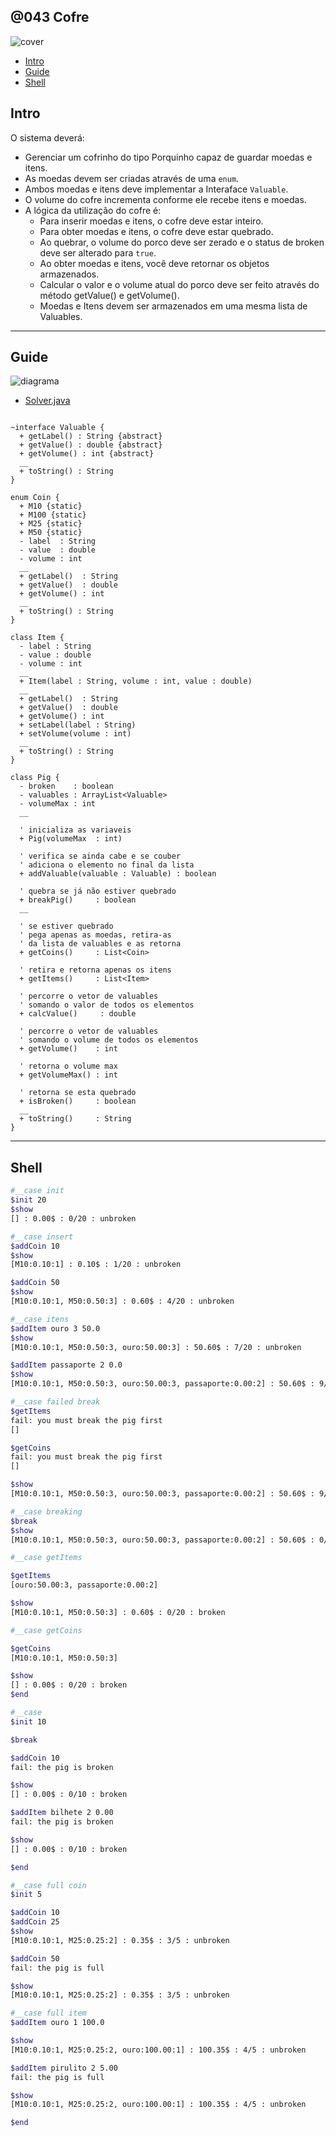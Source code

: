 ## @043 Cofre

![cover](https://github.com/qxcodepoo/arcade/blob/master/base/043/cover.jpg)

[](toc)

- [Intro](#intro)
- [Guide](#guide)
- [Shell](#shell)
[](toc)

## Intro

O sistema deverá:

- Gerenciar um cofrinho do tipo Porquinho capaz de guardar moedas e itens.
- As moedas devem ser criadas através de uma `enum`.
- Ambos moedas e itens deve implementar a Interaface `Valuable`.
- O volume do cofre incrementa conforme ele recebe itens e moedas.
- A lógica da utilização do cofre é:
  - Para inserir moedas e itens, o cofre deve estar inteiro.
  - Para obter moedas e itens, o cofre deve estar quebrado.
  - Ao quebrar, o volume do porco deve ser zerado e o status de broken deve ser alterado para `true`.
  - Ao obter moedas e itens, você deve retornar os objetos armazenados.
  - Calcular o valor e o volume atual do porco deve ser feito através do método getValue() e getVolume().
  - Moedas e Itens devem ser armazenados em uma mesma lista de Valuables.

***

## Guide

![diagrama](https://github.com/qxcodepoo/arcade/blob/master/base/043/diagrama.png)

- [Solver.java](https://github.com/qxcodepoo/arcade/blob/master/base/043/.cache/draft.java)

[](load)[](https://github.com/qxcodepoo/arcade/blob/master/base/043/diagrama.puml)[](fenced:plantuml:filter)

```plantuml

~interface Valuable {
  + getLabel() : String {abstract}
  + getValue() : double {abstract}
  + getVolume() : int {abstract}
  __
  + toString() : String
}

enum Coin {
  + M10 {static}
  + M100 {static}
  + M25 {static}
  + M50 {static}
  - label  : String
  - value  : double
  - volume : int
  __
  + getLabel()  : String
  + getValue()  : double
  + getVolume() : int
  __
  + toString() : String
}

class Item {
  - label : String
  - value : double
  - volume : int
  __
  + Item(label : String, volume : int, value : double)
  __
  + getLabel()  : String
  + getValue()  : double
  + getVolume() : int
  + setLabel(label : String)
  + setVolume(volume : int)
  __
  + toString() : String
}

class Pig {
  - broken    : boolean
  - valuables : ArrayList<Valuable>
  - volumeMax : int
  __
  
  ' inicializa as variaveis
  + Pig(volumeMax  : int)
  
  ' verifica se ainda cabe e se couber
  ' adiciona o elemento no final da lista
  + addValuable(valuable : Valuable) : boolean
  
  ' quebra se já não estiver quebrado
  + breakPig()     : boolean
  __
  
  ' se estiver quebrado
  ' pega apenas as moedas, retira-as
  ' da lista de valuables e as retorna
  + getCoins()     : List<Coin>

  ' retira e retorna apenas os itens
  + getItems()     : List<Item>

  ' percorre o vetor de valuables
  ' somando o valor de todos os elementos
  + calcValue()     : double

  ' percorre o vetor de valuables
  ' somando o volume de todos os elementos
  + getVolume()    : int

  ' retorna o volume max
  + getVolumeMax() : int

  ' retorna se esta quebrado
  + isBroken()     : boolean
  __
  + toString()     : String
}
```

[](load)

***

## Shell

```sh
#__case init
$init 20
$show
[] : 0.00$ : 0/20 : unbroken

#__case insert
$addCoin 10
$show
[M10:0.10:1] : 0.10$ : 1/20 : unbroken

$addCoin 50
$show
[M10:0.10:1, M50:0.50:3] : 0.60$ : 4/20 : unbroken

#__case itens
$addItem ouro 3 50.0
$show
[M10:0.10:1, M50:0.50:3, ouro:50.00:3] : 50.60$ : 7/20 : unbroken

$addItem passaporte 2 0.0
$show
[M10:0.10:1, M50:0.50:3, ouro:50.00:3, passaporte:0.00:2] : 50.60$ : 9/20 : unbroken

#__case failed break
$getItems
fail: you must break the pig first
[]

$getCoins
fail: you must break the pig first
[]

$show
[M10:0.10:1, M50:0.50:3, ouro:50.00:3, passaporte:0.00:2] : 50.60$ : 9/20 : unbroken

#__case breaking
$break
$show
[M10:0.10:1, M50:0.50:3, ouro:50.00:3, passaporte:0.00:2] : 50.60$ : 0/20 : broken

#__case getItems

$getItems
[ouro:50.00:3, passaporte:0.00:2]

$show
[M10:0.10:1, M50:0.50:3] : 0.60$ : 0/20 : broken

#__case getCoins

$getCoins
[M10:0.10:1, M50:0.50:3]

$show
[] : 0.00$ : 0/20 : broken
$end
```

```sh
#__case
$init 10

$break

$addCoin 10
fail: the pig is broken

$show
[] : 0.00$ : 0/10 : broken

$addItem bilhete 2 0.00
fail: the pig is broken

$show
[] : 0.00$ : 0/10 : broken

$end
```

```sh
#__case full coin
$init 5

$addCoin 10
$addCoin 25
$show
[M10:0.10:1, M25:0.25:2] : 0.35$ : 3/5 : unbroken

$addCoin 50
fail: the pig is full

$show
[M10:0.10:1, M25:0.25:2] : 0.35$ : 3/5 : unbroken

#__case full item
$addItem ouro 1 100.0

$show
[M10:0.10:1, M25:0.25:2, ouro:100.00:1] : 100.35$ : 4/5 : unbroken

$addItem pirulito 2 5.00
fail: the pig is full

$show
[M10:0.10:1, M25:0.25:2, ouro:100.00:1] : 100.35$ : 4/5 : unbroken

$end
```
